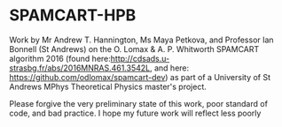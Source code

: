 # SPAMCART-HPB

Work by Mr Andrew T. Hannington, Ms Maya Petkova, and Professor Ian Bonnell (St Andrews) on the O. Lomax & A. P. Whitworth SPAMCART algorithm 2016 (found here:http://cdsads.u-strasbg.fr/abs/2016MNRAS.461.3542L, and here: https://github.com/odlomax/spamcart-dev) as part of a University of St Andrews MPhys Theoretical Physics master's project.

Please forgive the very preliminary state of this work, poor standard of code, and bad practice. I hope my future work will reflect less poorly
